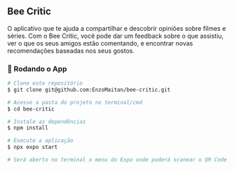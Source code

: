 ## Bee Critic

O aplicativo que te ajuda a compartilhar e descobrir opiniões sobre filmes e séries. Com o Bee Critic, você pode dar um feedback sobre o que assistiu, ver o que os seus amigos estão comentando, e encontrar novas recomendações baseadas nos seus gostos.

### 📱 Rodando o App

```bash
# Clone este repositório
$ git clone git@github.com:EnzoMaitan/bee-critic.git

# Acesse a pasta do projeto no terminal/cmd
$ cd bee-critic

# Instale as dependências
$ npm install

# Execute a aplicação
$ npx expo start

# Será aberto no terminal o menu do Expo onde poderá scanear o QR Code para executar o app diretamente no seu celular ou as opções de executar no emulador android ou iOS
```
